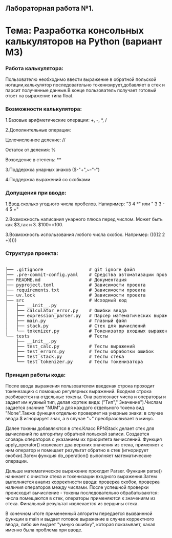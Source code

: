 ## Лабораторная работа №1.

# Тема: Разработка консольных калькуляторов на Python (вариант M3)

### Работа калькулятора:

Пользователю необходимо ввести выражение в обратной польской нотации,калькулятор последовательно токенизирует,добавляет
в стек и парсит полученные данные.В конце пользователь получает готовый ответ на выражение типа float.

### Возможности калькулятора:

1.Базовые арифметические операции: +, -, *, /

2.Дополнительные операции:

Целочисленное деление: //

Остаток от деления: %

Возведение в степень: **

3.Поддержка унарных знаков ($-"+",~-"-")

4.Поддержка выражений со скобками

### Допущения при вводе:

1.Ввод сколько угодного числа пробелов. Напиример: "3 4 *" или "          3 3 - 4 5 +"

2.Возможность написания унарного плюса перед числом. Может быть как $3,так и 3. $100==100.

3.Возможность использования любого числа скобок. Например: (((((2 2 +)))))

### Структура проекта:
 <pre>

├── .gitignore                 # git ignore файл
├── .pre-commit-config.yaml    # Средства автоматизации проверки кодстайла
├── README.md                  # Документация
├── pyproject.toml             # Зависимости проекта
├── requirements.txt           # Зависимости проекта
├── uv.lock                    # Зависимости проекта
├── src                        # Исходный код
│   ├── __init__.py
│   ├── calculator_error.py    # Ошибки ввода
│   ├── expression_parser.py   # Парсер математических выражений
│   ├── main.py                # Главный файл
│   ├── stack.py               # Стек для вычислений
│   └── tokenizer.py           # Токенизатор входных выражений
└── tests                      # Тесты
    ├── __init__.py
    ├── test_calc.py           # Тесты выражений
    ├── test_errors.py         # Тесты обработки ошибок
    ├── test_stack.py          # Тесты стека
    └── test_tokenizer.py      # Тесты токенизатора
</pre>

### Принцип работы кода:

После ввода выражения пользователем введеная строка проходит токенезацию с помощью регулярных выражений. Входная строка
разбивается на отдельные токены. Она распознает числа и операторы и задает им нужный тип, делая кортеж вида: ("Тип","
Значение").Числам задается значние "NUM",а для каждого отдельного токена вид "None".Также функция отдельно проверяет на
унарные знаки: в случае ввода $ игнорирует знак, а в случае "~" преобразовывает в минус.

Далее токены добавляются в стек.Класс RPNStack делает стек для вычислений по алгоритму обратной польской записи.
Создается словарь операторов с указанием их приоритета вычислений. Функция apply_operator() извлекает два верхних
значения из стека, применяет к ним оператор и помещает результат обратно в стек (игнорирует скобки).Затем функция
do_operation() выполняет математические операции.

Дальше математическое выражение прохлдит Parser. Функция parse() начинает с очистки стека и токенизации входного
выражения.Затем выполняется анализ корректности ввода: проверка скобок, проверка наличия операторов между числами. После
успешной проверки происходит вычисление - токены последовательно обрабатываются: числа помещаются в стек, операторы
применяются к значениям из стека. Финальный результат извлекается из вершины стека.

В конечном итоге примененный алгоритм передается вызваннной функции в main и выдает готовое выражение в случае
корректного ввода, либо же выдает "умную ошибку", которая показывает, какая именно была проблема при вводе.
